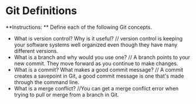 # Git Definitions

**Instructions: ** Define each of the following Git concepts.

* What is version control?  Why is it useful?
// version control is keeping your software systems well organized even though they have many different versions. 
* What is a branch and why would you use one?
// A branch points to your new commit. They move forward as you continue to make changes.
* What is a commit? What makes a good commit message?
// A commit creates a savepoint in Git, a good commit message is one that's made through the command line.
* What is a merge conflict?
//You can get a merge conflict error when trying to pull or merge from a branch in Git. 